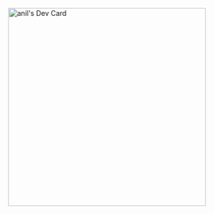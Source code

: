 <a href="https://app.daily.dev/mourrrya"><img src="https://api.daily.dev/devcards/42efec704bda45d2842aafa22dadb91a.png?r=7j3" width="400" alt="anil's Dev Card"/></a>

